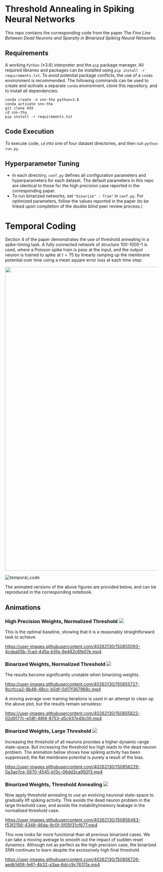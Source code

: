 # Threshold Annealing in Spiking Neural Networks
This repo contains the corresponding code from the paper *The Fine Line Between Dead Neurons and Sparsity in Binarized Spiking Neural Networks*. 


## Requirements
A working `Python` (≥3.6) interpreter and the `pip` package manager. All required libraries and packages can be installed using  `pip install -r requirements.txt`. To avoid potential package conflicts, the use of a `conda` environment is recommended. The following commands can be used to create and activate a separate `conda` environment, clone this repository, and to install all dependencies:

```
conda create -n snn-tha python=3.8
conda activate snn-tha
git clone XXX
cd snn-tha
pip install -r requirements.txt
```

## Code Execution
To execute code, `cd` into one of four dataset directories, and then run `python run.py`. 

## Hyperparameter Tuning
* In each directory, `conf.py` defines all configuration parameters and hyperparameters for each dataset. The default parameters in this repo are identical to those for the high precision case reported in the corresponding paper.
* To run binarized networks, set `"binarize" : True"` in `conf.py`. For optimized parameters, follow the values reported in the paper (to be linked upon completion of the double blind peer review process.)


# Temporal Coding
Section 4 of the paper demonstrates the use of threshold annealing in a spike-timing task. A fully connected network of structure 100-1000-1 is used, where a Poisson spike train is pass at the input, and the output neuron is trained to spike at $t=75$ by linearly ramping up the membrane potential over time using a mean square error loss at each time step:

<img src="https://user-images.githubusercontent.com/40262130/150854145-d90d61ed-c41b-4aea-ad16-e077044f4f90.png" width="1000">

![temporal_code](https://user-images.githubusercontent.com/40262130/150854145-d90d61ed-c41b-4aea-ad16-e077044f4f90.png)

The animated versions of the above figures are provided below, and can be reproduced in the corresponding notebook.

## Animations

### High Precision Weights, Normalized Threshold <img src="https://render.githubusercontent.com/render/math?math=\theta=1">

This is the optimal baseline, showing that it is a reasonably straightforward task to achieve.

https://user-images.githubusercontent.com/40262130/150855093-4cdaa55b-7cad-4d5a-b5fa-9e482c6fe07e.mp4

### Binarized Weights, Normalized Threshold <img src="https://render.githubusercontent.com/render/math?math=\theta=1">
The results become significantly unstable when binarizing weights.

https://user-images.githubusercontent.com/40262130/150855727-9ccfcca2-8b48-48cc-b5df-0d17f367968c.mp4

A moving average over training iterations is used in an attempt to clean up the above plot, but the results remain senseless:

https://user-images.githubusercontent.com/40262130/150855822-02d9177c-e08f-48f4-8753-d5c937e49c00.mp4

### Binarized Weights, Large Threshold <img src="https://render.githubusercontent.com/render/math?math=\theta=50">
Increasing the threshold of all neurons provides a higher dynamic range state-space. But increasing the threshold too high leads to the dead neuron problem. The animation below shows how spiking activity has been suppressed; the flat membrane potential is purely a result of the bias.

https://user-images.githubusercontent.com/40262130/150856229-0a3ae7ce-5670-4545-b13c-06dd3ca992f3.mp4

### Binarized Weights, Threshold Annealing <img src="https://render.githubusercontent.com/render/math?math=\theta: 5 \rightarrow 50">
Now apply threshold annealing to use an evolving neuronal state-space to gradually lift spiking activity. This avoids the dead neuron problem in the large threshold case, and avoids the instability/memory leakage in the normalized threshold case.

https://user-images.githubusercontent.com/40262130/150856483-f53f2156-4348-46da-9c0f-5f05f31cf677.mp4

This now looks far more functional than all previous binarized cases. 
We can take a moving average to smooth out the impact of sudden reset dynamics. Although not as perfect as the high precision case, the binarized SNN continues to learn despite the excessively high final threshold.

https://user-images.githubusercontent.com/40262130/150856726-aedb1d08-fe61-4b32-a3aa-6dcc9c76311a.mp4

